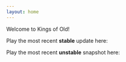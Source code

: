 ```yaml
---
layout: home 
---
```


Welcome to Kings of Old!
>
Play the most recent **stable** update here:
>
Play the most recent **unstable** snapshot here:
